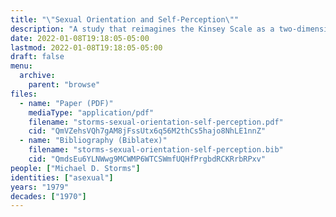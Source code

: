 ```yaml
---
title: "\"Sexual Orientation and Self-Perception\""
description: "A study that reimagines the Kinsey Scale as a two-dimensional spectrum that accounts for asexuality"
date: 2022-01-08T19:18:05-05:00
lastmod: 2022-01-08T19:18:05-05:00
draft: false
menu:
  archive:
    parent: "browse"
files:
  - name: "Paper (PDF)"
    mediaType: "application/pdf"
    filename: "storms-sexual-orientation-self-perception.pdf"
    cid: "QmVZehsVQh7gAM8jFssUtx6q56M2thCs5hajo8NhLE1nnZ"
  - name: "Bibliography (Biblatex)"
    filename: "storms-sexual-orientation-self-perception.bib"
    cid: "QmdsEu6YLNWwg9MCWMP6WTCSWmfUQHfPrgbdRCKRrbRPxv"
people: ["Michael D. Storms"]
identities: ["asexual"]
years: "1979"
decades: ["1970"]
---
```

